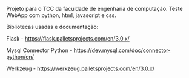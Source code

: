 Projeto para o TCC da faculdade de engenharia de computação.
Teste
WebApp com python, html, javascript e css.


Bibliotecas usadas e documentação:

Flask - https://flask.palletsprojects.com/en/3.0.x/

Mysql Connector Python - https://dev.mysql.com/doc/connector-python/en/

Werkzeug - https://werkzeug.palletsprojects.com/en/3.0.x/
